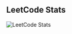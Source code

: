## LeetCode Stats
![LeetCode Stats](https://leetcode-stats.vercel.app/api?username=Johnn2012-yLeetCode&theme=dark)
